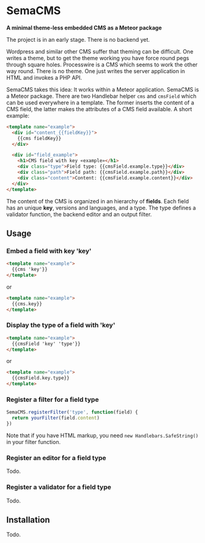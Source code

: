 # SemaCMS

**A minimal theme-less embedded CMS as a Meteor package**

The project is in an early stage. There is no backend yet.

Wordpress and similar other CMS suffer that theming can be difficult. One writes a theme, but to get the theme working you have force round pegs through square holes. Processwire is a CMS which seems to work the other way round. There is no theme. One just writes the server application in HTML and invokes a PHP API.

SemaCMS takes this idea: It works within a Meteor application. SemaCMS is a Meteor package. There are two Handlebar helper `cms` and `cmsField` which can be used everywhere in a template. The former inserts the content of a CMS field, the latter makes the attributes of a CMS field available. A short example:

```html
<template name="example">
  <div id="content_{{fieldKey}}">
    {{cms fieldKey}} 
  </div>

  <div id="field_example">
    <h1>CMS field with key «example»</h1>
    <div class="type">Field type: {{cmsField.example.type}}</div>
    <div class="path">Field path: {{cmsField.example.path}}</div>
    <div class="content">Content: {{cmsField.example.content}}</div>
  </div>
</template>
```

The content of the CMS is organized in an hierarchy of **fields**. Each field has an unique **key**, versions and languages, and a type. The type defines a validator function, the backend editor and an output filter.

## Usage

### Embed a field with key 'key'

```html
<template name="example">
  {{cms 'key'}}
</template>
```

or

```html
<template name="example">
  {{cms.key}}
</template>
```

### Display the type of a field with 'key'

```html
<template name="example">
  {{cmsField 'key' 'type'}}
</template>
```

or

```html
<template name="example">
  {{cmsField.key.type}}
</template>
```

### Register a filter for a field type

```javascript
SemaCMS.registerFilter('type', function(field) {
  return yourFilter(field.content)  
})
```

Note that if you have HTML markup, you need `new Handlebars.SafeString()` in your filter function.

### Register an editor for a field type

Todo.

### Register a validator for a field type

Todo.

## Installation

Todo.
